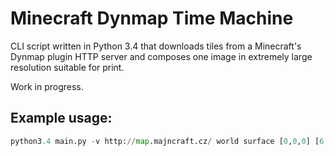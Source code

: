 # Minecraft Dynmap Time Machine

CLI script written in Python 3.4 that downloads tiles from a Minecraft's Dynmap plugin HTTP server and composes one image in extremely large resolution suitable for print.

Work in progress.

## Example usage:

```python
python3.4 main.py -v http://map.majncraft.cz/ world surface [0,0,0] [6,4] 3 test.png
```
